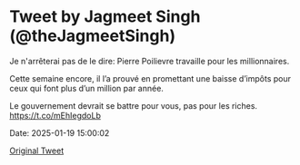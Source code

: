 # Tweet by Jagmeet Singh (@theJagmeetSingh)

Je n'arrêterai pas de le dire: Pierre Poilievre travaille pour les millionnaires.

Cette semaine encore, il l’a prouvé en promettant une baisse d’impôts pour ceux qui font plus d’un million par année.

Le gouvernement devrait se battre pour vous, pas pour les riches. https://t.co/mEhIegdoLb

Date: 2025-01-19 15:00:02

[Original Tweet](https://x.com/theJagmeetSingh/status/1880993626391773322)
